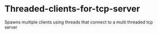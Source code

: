 # Threaded-clients-for-tcp-server
Spawns multiple clients using threads that connect to a multi threaded tcp server
